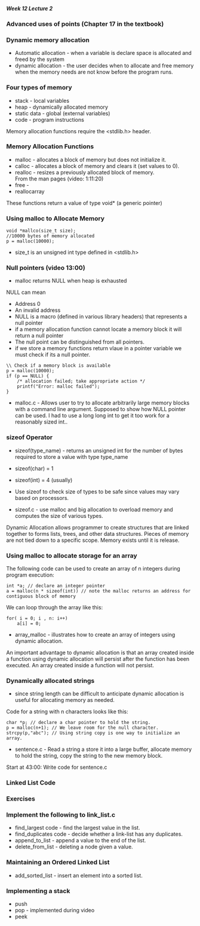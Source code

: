 ##### Week 12 Lecture 2


### Advanced uses of points (Chapter 17 in the textbook)

### Dynamic memory allocation

* Automatic allocation - when a variable is declare space is allocated and freed by the system
* dynamic allocation - the user decides when to allocate and free memory when the memory needs are not know before the program runs.

### Four types of memory
* stack - 	local variables
* heap - 	dynamically allocated memory
* static 	data - global (external variables)
* code - 	program instructions

Memory allocation functions require the <stdlib.h> header.

### Memory Allocation Functions
* malloc - allocates a block of memory but does not initialize it.
* calloc - allocates a block of memory and clears it (set values to 0).
* realloc - resizes a previously allocated block of memory.  
From the man pages (video: 1:11:20)
* free - 
* reallocarray

These functions return a value of type void* (a generic pointer)

### Using malloc to Allocate Memory

```
void *mallco(size_t size);
//10000 bytes of memory allocated
p = malloc(10000);
```
* size_t is an unsigned int type defined in <stdlib.h>

### Null pointers (video 13:00)
* malloc returns NULL when heap is exhausted

NULL can mean
* Address 0
* An invalid address
* NULL is a macro (defined in various library headers) that represents a null pointer
* if a memory allocation function cannot locate a memory block it will return a null pointer
* The null point can be distinguished from all pointers.
* if we store a memory functions return vlaue in a pointer variable we must check if its a null pointer.

```
\\ Check if a memory block is available
p = malloc(10000);
if (p == NULL) {
	/* allocation failed; take appropriate action */
	printf("Error: malloc failed");
}
```

* malloc.c - Allows user to try to allocate arbitrarily large memory blocks with a command line argument.   Supposed to show how NULL pointer can be used.   I had to use a long long int to get it too work for a reasonably sized int..



### sizeof Operator
* sizeof(type_name) - returns an unsigned int for the number of bytes required to store a value with type type_name
* sizeof(char) = 1
* sizeof(int) = 4 (usually)
* Use sizeof to check size of types to be safe since values may vary based on processors.

* sizeof.c - use malloc and big allocation to overload memory and computes the size of various types.

Dynamic Allocation allows programmer to create structures that are linked together to forms lists, trees, and other data structures.   Pieces of memory are not tied down to a specific scope.   Memory exists until it is release.

### Using malloc to allocate storage for an array

The following code can be used to create an array of n integers during program execution:
```
int *a; // declare an integer pointer
a = malloc(n * sizeof(int)) // note the malloc returns an address for contiguous block of memory
```

We can loop through the array like this:

```
for( i = 0; i , n: i++) 
	a[i] = 0;
```

* array_malloc - illustrates how to create an array of integers using dynamic allocation.

An important advantage to dynamic allocation is that an array created inside a function using dynamic allocation will persist after the function has been executed.   An array created inside a function will not persist.

### Dynamically allocated strings
* since string length can be difficult to anticipate dynamic allocation is useful for allocating memory as needed.

Code for a string with n characters looks like this:

```
char *p; // declare a char pointer to hold the string.
p = malloc(n+1); // We leave room for the null character.
strcpy(p,"abc"); // Using string copy is one way to initialize an array.
```

* sentence.c - Read a string a store it into a large buffer, allocate memory to hold the string, copy the string to the new memory block.

Start at 43:00:  Write code for sentence.c

### Linked List Code

### Exercises

### Implement the following to link_list.c
* find_largest code - find the largest value in the list.
* find_duplicates code - decide whether a link-list has any duplicates.
* append_to_list - append a value to the end of the list.
* delete_from_list - deleting a node given a value.

### Maintaining an Ordered Linked List

* add_sorted_list - insert an element into a sorted list.

### Implementing a stack

* push
* pop - implemented during video
* peek






